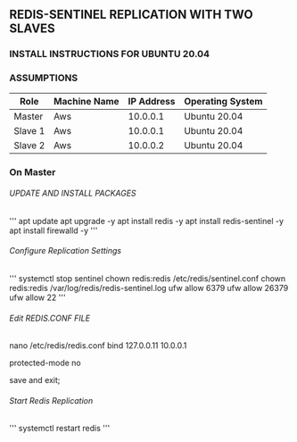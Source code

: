 ## REDIS-SENTINEL REPLICATION WITH TWO SLAVES
### INSTALL INSTRUCTIONS FOR UBUNTU 20.04

### ASSUMPTIONS
|Role|Machine Name|IP Address|Operating System|
|-|-|-|-|
|Master |Aws|10.0.0.1|Ubuntu 20.04|
|Slave 1 |Aws|10.0.0.1|Ubuntu 20.04|
|Slave 2 |Aws|10.0.0.2|Ubuntu 20.04|
### On Master 
###### UPDATE AND INSTALL PACKAGES
'''
apt update 
apt upgrade -y
apt install redis -y
apt install redis-sentinel -y 
apt install firewalld -y
'''
###### Configure Replication Settings
'''
systemctl stop sentinel
chown redis:redis /etc/redis/sentinel.conf
chown redis:redis /var/log/redis/redis-sentinel.log
ufw allow 6379
ufw allow 26379
ufw allow 22
'''
###### Edit REDIS.CONF FILE
nano /etc/redis/redis.conf
bind 127.0.0.11 10.0.0.1

protected-mode no

save and exit;
###### Start Redis Replication
'''
systemctl restart redis
'''

